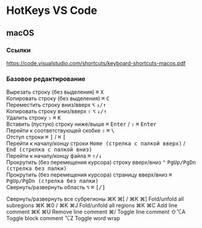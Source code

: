 # HotKeys VS Code
## macOS
### Ссылки
https://code.visualstudio.com/shortcuts/keyboard-shortcuts-macos.pdf
### Базовое редактирование
Вырезать строку (без выделения) <kbd>⌘</kbd> <kbd>X</kbd>  
Копировать строку (без выделения) <kbd>⌘</kbd> <kbd>C</kbd>  
Переместить строку вниз/вверх <kbd>⌥</kbd> <kbd>↓/↑</kbd>  
Копировать строку вниз/вверх <kbd>⇧</kbd> <kbd>⌥</kbd> <kbd>↓/↑</kbd>  
Удалить строку <kbd>⇧</kbd> <kbd>⌘</kbd> <kbd>K</kbd>  
Вставить (пустую) строку ниже/выше <kbd>⌘</kbd> <kbd>Enter</kbd> / <kbd>⇧</kbd> <kbd>⌘</kbd> <kbd>Enter</kbd>  
Перейти к соответствующей скобке <kbd>⇧</kbd> <kbd>⌘</kbd> <kbd>\\</kbd>  
Отступ строки <kbd>⌘</kbd> <kbd>]</kbd> / <kbd>⌘</kbd> <kbd>[</kbd>  
Перейти к началу/концу строки <kbd>Home (стрелка с палкой вверх)</kbd> / <kbd>End (стрелка с палкой вниз)</kbd>  
Перейти к началу/концу файла <kbd>⌘</kbd> <kbd>↑/↓</kbd>  
Прокрутить (без перемещения курсора) строку вверх/вниз <kbd>⌃</kbd> <kbd>PgUp/PgDn (стрелка без палки)</kbd>  
Прокрутить (без перемещения курсора) страницу вверх/вниз <kbd>⌘</kbd> <kbd>PgUp/PgDn (стрелка без палки)</kbd>    
Свернуть/развернуть область <kbd>⌥</kbd> <kbd>⌘</kbd> <kbd>[/]</kbd>  

Свернуть/развернуть все субрегионы
⌘K ⌘[ / ⌘K ⌘] Fold/unfold all subregions
⌘K ⌘0 / ⌘K ⌘J Fold/unfold all regions
⌘K ⌘C Add line comment
⌘K ⌘U Remove line comment
⌘/ Toggle line comment
⇧⌥A Toggle block comment
⌥Z Toggle word wrap
